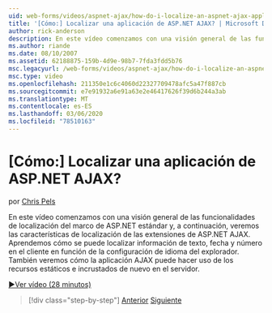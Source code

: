 ```yaml
---
uid: web-forms/videos/aspnet-ajax/how-do-i-localize-an-aspnet-ajax-application
title: '[Cómo:] Localizar una aplicación de ASP.NET AJAX? | Microsoft Docs'
author: rick-anderson
description: En este vídeo comenzamos con una visión general de las funcionalidades de localización del marco de trabajo de ASP.NET estándar y, a continuación, veremos las características de localización de...
ms.author: riande
ms.date: 08/10/2007
ms.assetid: 62188875-159b-4d9e-98b7-7fda3fdd5b76
msc.legacyurl: /web-forms/videos/aspnet-ajax/how-do-i-localize-an-aspnet-ajax-application
msc.type: video
ms.openlocfilehash: 211350e1c6c4060d22327709478afc5a47f887cb
ms.sourcegitcommit: e7e91932a6e91a63e2e46417626f39d6b244a3ab
ms.translationtype: MT
ms.contentlocale: es-ES
ms.lasthandoff: 03/06/2020
ms.locfileid: "78510163"
---
```

# <a name="how-do-i-localize-an-aspnet-ajax-application"></a>[Cómo:] Localizar una aplicación de ASP.NET AJAX?

por [Chris Pels](https://twitter.com/chrispels)

En este vídeo comenzamos con una visión general de las funcionalidades de localización del marco de ASP.NET estándar y, a continuación, veremos las características de localización de las extensiones de ASP.NET AJAX. Aprendemos cómo se puede localizar información de texto, fecha y número en el cliente en función de la configuración de idioma del explorador. También veremos cómo la aplicación AJAX puede hacer uso de los recursos estáticos e incrustados de nuevo en el servidor.

[&#9654;Ver vídeo (28 minutos)](https://channel9.msdn.com/Blogs/ASP-NET-Site-Videos/how-do-i-localize-an-aspnet-ajax-application)

> [!div class="step-by-step"]
> [Anterior](how-do-i-implement-the-persistent-communications-pattern-with-the-updatepanel.md)
> [Siguiente](how-do-i-implement-the-persistent-communications-pattern-using-web-services.md)
